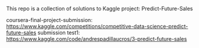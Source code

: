 This repo is a collection of solutions to Kaggle project: Predict-Future-Sales

coursera-final-project-submission: 
      https://www.kaggle.com/competitions/competitive-data-science-predict-future-sales
submission test1: 
      https://www.kaggle.com/code/andrespadillaucros/3-predict-future-sales
